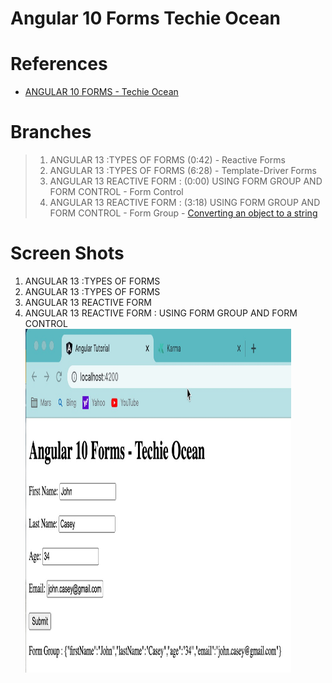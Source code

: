 # Angular 10 Forms Techie Ocean

# References
* [ANGULAR 10 FORMS - Techie Ocean](https://www.youtube.com/playlist?list=PL9Osfv2HEXE2IDfYv6ORboNc4I-5Vp7cw)

# Branches
> 1. ANGULAR 13 :TYPES OF FORMS (0:42) - Reactive Forms
> 2. ANGULAR 13 :TYPES OF FORMS (6:28) - Template-Driver Forms
> 3. ANGULAR 13 REACTIVE FORM : (0:00) USING FORM GROUP AND FORM CONTROL - Form Control
> 4. ANGULAR 13 REACTIVE FORM : (3:18) USING FORM GROUP AND FORM CONTROL - Form Group - [Converting an object to a string](https://stackoverflow.com/questions/5612787/converting-an-object-to-a-string)

# Screen Shots 

1.  ANGULAR 13 :TYPES OF FORMS
2. ANGULAR 13 :TYPES OF FORMS
3. ANGULAR 13 REACTIVE FORM 
4. ANGULAR 13 REACTIVE FORM : USING FORM GROUP AND FORM CONTROL
<img
src="https://github.com/johnnycowboy3033/github-resources/blob/main/Angular-10-Forms-Techie-Ocean/4_USING_FORM_GROUP_AND_FORM_CONTROL.jpg"
alt="4_USING_FORM_GROUP_AND_FORM_CONTROL"
style="width:425px;height:550px;">
